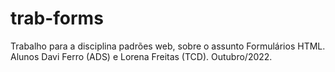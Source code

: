 # trab-forms

Trabalho para a disciplina padrões web, sobre o assunto Formulários HTML. Alunos Davi Ferro (ADS) e Lorena Freitas (TCD). Outubro/2022.
